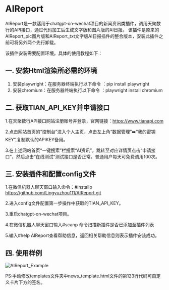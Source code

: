 # AIReport
AIReport是一款适用于chatgpt-on-wechat项目的新闻资讯类插件，调用天聚数行的API接口，通过代码加工后生成文字版和图片版的AI日报。
该插件是原来的AIReport_pic图片版和AIReport_txt文字版AI日报插件的整合版本，安装此插件之前可将另外两个先行卸载。

该插件安装需要配置环境。具体的使用教程如下：

## 一. 安装Html渲染所必需的环境
1. 安装playwright：在服务器终端执行以下命令 ：pip install playwright
2. 安装chromium：在服务器终端执行以下命令 ：playwright install chromium

## 二. 获取TIAN_API_KEY并申请接口
1.在天聚数行API接口网站注册账号并登录，官网链接：https://www.tianapi.com

2.点击网站首页的“控制台”进入个人主页，点击左上角“数据管理”➡️“我的密钥KEY”,复制默认的APIKEY备用。

3.在上述网站首页“一键搜索”栏搜索“AI资讯”，跳转至对应详情页点击“申请接口”，然后点击“在线测试”测试接口是否正常。普通用户每天可免费调用100次。

## 三. 安装插件和配置config文件
1.在微信机器人聊天窗口输入命令：#installp https://github.com/Lingyuzhou111/AIReport.git

2.进入config文件配置第一步操作中获取的TIAN_API_KEY。

3.重启chatgpt-on-wechat项目。

4.在微信机器人聊天窗口输入#scanp 命令扫描新插件是否已添加至插件列表

5.输入#help AIReport查看帮助信息，返回相关帮助信息则表示插件安装成功。

## 四. 使用样例
![AIReport_Example](https://github.com/user-attachments/assets/a391dc9b-c961-4657-9d68-82a8da62a167)

PS:手动修改templates文件夹中news_template.html文件的第123行代码可自定义卡片下方的签名。
